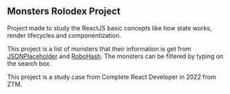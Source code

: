 ## Monsters Rolodex Project

Project made to study the ReactJS basic concepts like how state works, render lifecycles and
componentization.

This project is a list of monsters that their information is get from [JSONPlaceholder](https://jsonplaceholder.typicode.com/users) and [RoboHash](https://robohash.org/). The monsters can be filtered by typing on the search box.

This project is a study case from Complete React Developer in 2022 from ZTM.
